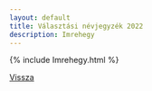 ```yaml
---
layout: default
title: Választási névjegyzék 2022
description: Imrehegy
---
```


{% include Imrehegy.html %}

[Vissza](./)